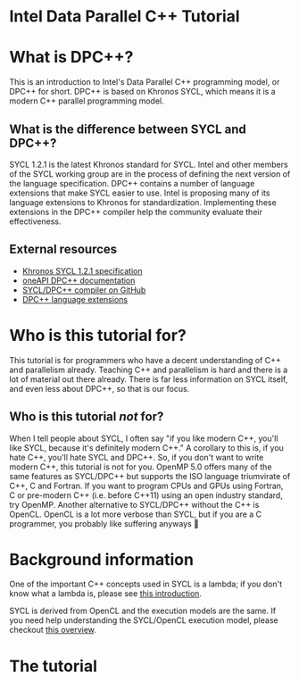 # Intel Data Parallel C++ Tutorial

# What is DPC++?

This is an introduction to Intel's Data Parallel C++ programming model, or DPC++ for short.
DPC++ is based on Khronos SYCL, which means it is a modern C++ parallel programming model.

## What is the difference between SYCL and DPC++?

SYCL 1.2.1 is the latest Khronos standard for SYCL.
Intel and other members of the SYCL working group are in the process of defining the next version of the language specification.
DPC++ contains a number of language extensions that make SYCL easier to use.
Intel is proposing many of its language extensions to Khronos for standardization.
Implementing these extensions in the DPC++ compiler help the community evaluate their effectiveness.

## External resources

* [Khronos SYCL 1.2.1 specification](https://www.khronos.org/registry/SYCL/specs/sycl-1.2.1.pdf)
* [oneAPI DPC++ documentation](https://spec.oneapi.com/oneAPI/Elements/dpcpp/dpcpp_root.html)
* [SYCL/DPC++ compiler on GitHub](https://github.com/intel/llvm/blob/sycl/sycl/doc/GetStartedWithSYCLCompiler.md)
* [DPC++ language extensions](https://github.com/intel/llvm/tree/sycl/sycl/doc/extensions)

# Who is this tutorial for?

This tutorial is for programmers who have a decent understanding of C++ and parallelism already.
Teaching C++ and parallelism is hard and there is a lot of material out there already.
There is far less information on SYCL itself, and even less about DPC++, so that is our focus.

## Who is this tutorial *not* for?

When I tell people about SYCL, I often say "if you like modern C++, you'll like SYCL, because it's definitely modern C++."
A corollary to this is, if you hate C++, you'll hate SYCL and DPC++.
So, if you don't want to write modern C++, this tutorial is not for you.
OpenMP 5.0 offers many of the same features as SYCL/DPC++ but supports the ISO language triumvirate of C++, C and Fortran.
If you want to program CPUs and GPUs using Fortran, C or pre-modern C++ (i.e. before C++11) using an open industry standard, try OpenMP.
Another alternative to SYCL/DPC++ without the C++ is OpenCL.
OpenCL is a lot more verbose than SYCL, but if you are a C programmer, you probably like suffering anyways 🤭

# Background information

One of the important C++ concepts used in SYCL is a lambda;
if you don't know what a lambda is, please see [this introduction](https://raja.readthedocs.io/en/master/tutorial.html#a-little-c-lambda-background).

SYCL is derived from OpenCL and the execution models are the same.
If you need help understanding the SYCL/OpenCL execution model, please checkout [this overview](https://www.khronos.org/assets/uploads/developers/library/2012-pan-pacific-road-show-June/OpenCL-Details-Taiwan_June-2012.pdf).

# The tutorial

